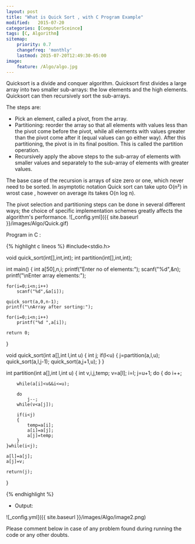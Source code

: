 ```yaml
---
layout: post
title: "What is Quick Sort , with C Program Example"
modified:   2015-07-20
categories: [ComputerSceince]
tags: [C, Algorithm]
sitemap:
    priority: 0.7
    changefreq: 'monthly'
    lastmod: 2015-07-20T12:49:30-05:00
image:
    feature: /Algo/algo.jpg
---
```

Quicksort is a divide and conquer algorithm. Quicksort first divides a large array into two smaller sub-arrays: the low elements and the high elements. Quicksort can then recursively sort the sub-arrays.

The steps are:

- Pick an element, called a pivot, from the array.
- Partitioning: reorder the array so that all elements with values less than the pivot come before the pivot, while all elements with values greater than the pivot come after it (equal values can go either way). After this partitioning, the pivot is in its final position. This is called the partition operation.
- Recursively apply the above steps to the sub-array of elements with smaller values and separately to the sub-array of elements with greater values.

The base case of the recursion is arrays of size zero or one, which never need to be sorted. In asymptotic notation Quick sort can take upto O(n²) in wrost case , however on average its takes O(n log n).

The pivot selection and partitioning steps can be done in several different ways; the choice of specific implementation schemes greatly affects the algorithm's performance.
![_config.yml]({{ site.baseurl }}/images/Algo/Quick.gif)

Program in C :

{% highlight c lineos %}
#include<stdio.h>
 
void quick_sort(int[],int,int);
int partition(int[],int,int);
 
int main()
{
    int a[50],n,i;
    printf("Enter no of elements:");
    scanf("%d",&n);
    printf("\nEnter array elements:");
    
    for(i=0;i<n;i++)
        scanf("%d",&a[i]);
        
    quick_sort(a,0,n-1);
    printf("\nArray after sorting:");
    
    for(i=0;i<n;i++)
        printf("%d ",a[i]);
    
    return 0;        
}
 
void quick_sort(int a[],int l,int u)
{
    int j;
    if(l<u)
    {
        j=partition(a,l,u);
        quick_sort(a,l,j-1);
        quick_sort(a,j+1,u);
    }
}
 
int partition(int a[],int l,int u)
{
    int v,i,j,temp;
    v=a[l];
    i=l;
    j=u+1;
do
    {
        do
            i++;
            
        while(a[i]<v&&i<=u);
        
        do
            j--;
        while(v<a[j]);
        
        if(i<j)
        {
            temp=a[i];
            a[i]=a[j];
            a[j]=temp;
        }
    }while(i<j);
    
    a[l]=a[j];
    a[j]=v;
    
    return(j);
}

{% endhighlight %}


- Output:


![_config.yml]({{ site.baseurl }}/images/Algo/image2.png)



Please comment below in case of any problem found during running the code or any other doubts.
